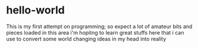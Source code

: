 # hello-world
This is my first attempt on programming; so expect a lot of amateur bits and pieces loaded in this area
i'm hopitng to learn great stuffs here that i can use to convert some world changing ideas in my head into reality
